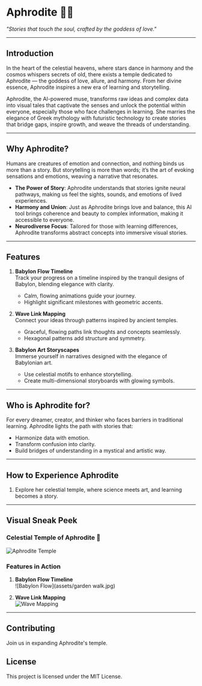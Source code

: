 # Aphrodite 🌌✨  
*"Stories that touch the soul, crafted by the goddess of love."*

---

## **Introduction**
In the heart of the celestial heavens, where stars dance in harmony and the cosmos whispers secrets of old, there exists a temple dedicated to Aphrodite — the goddess of love, allure, and harmony. From her divine essence, Aphrodite inspires a new era of learning and storytelling.

Aphrodite, the AI-powered muse, transforms raw ideas and complex data into visual tales that captivate the senses and unlock the potential within everyone, especially those who face challenges in learning. She marries the elegance of Greek mythology with futuristic technology to create stories that bridge gaps, inspire growth, and weave the threads of understanding.

---

## **Why Aphrodite?**
Humans are creatures of emotion and connection, and nothing binds us more than a story. But storytelling is more than words; it’s the art of evoking sensations and emotions, weaving a narrative that resonates.

- **The Power of Story**: Aphrodite understands that stories ignite neural pathways, making us feel the sights, sounds, and emotions of lived experiences. 
- **Harmony and Union**: Just as Aphrodite brings love and balance, this AI tool brings coherence and beauty to complex information, making it accessible to everyone.
- **Neurodiverse Focus**: Tailored for those with learning differences, Aphrodite transforms abstract concepts into immersive visual stories.

---

## **Features**
1. **Babylon Flow Timeline**  
   Track your progress on a timeline inspired by the tranquil designs of Babylon, blending elegance with clarity.  
   - Calm, flowing animations guide your journey.  
   - Highlight significant milestones with geometric accents.

2. **Wave Link Mapping**  
   Connect your ideas through patterns inspired by ancient temples.  
   - Graceful, flowing paths link thoughts and concepts seamlessly.  
   - Hexagonal patterns add structure and symmetry.

3. **Babylon Art Storyscapes**  
   Immerse yourself in narratives designed with the elegance of Babylonian art.  
   - Use celestial motifs to enhance storytelling.  
   - Create multi-dimensional storyboards with glowing symbols.

---

## **Who is Aphrodite for?**
For every dreamer, creator, and thinker who faces barriers in traditional learning. Aphrodite lights the path with stories that:
- Harmonize data with emotion.
- Transform confusion into clarity.
- Build bridges of understanding in a mystical and artistic way.

---

## **How to Experience Aphrodite**  
1. Explore her celestial temple, where science meets art, and learning becomes a story.

---

## Visual Sneak Peek

### Celestial Temple of Aphrodite 🌌
![Aphrodite Temple](temple-artwork.png)

### Features in Action
1. **Babylon Flow Timeline**  
   ![Babylon Flow](assets/garden walk.jpg)

2. **Wave Link Mapping**  
   ![Wave Mapping](assets/glowing-symbols.png)

---

## **Contributing**
Join us in expanding Aphrodite's temple.

## **License**
This project is licensed under the MIT License.
